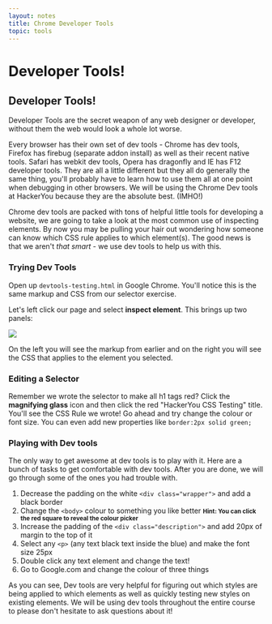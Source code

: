 ```yaml
---
layout: notes
title: Chrome Developer Tools
topic: tools
---
```


# Developer Tools!

## Developer Tools!
Developer Tools are the secret weapon of any web designer or developer, without them the web would look a whole lot worse. 

Every browser has their own set of dev tools - Chrome has dev tools, Firefox has firebug (separate addon install) as well as their recent native tools. Safari has webkit dev tools, Opera has dragonfly and IE has F12 developer tools. They are all a little different but they all do generally the same thing, you'll probably have to learn how to use them all at one point when debugging in other browsers. We will be using the Chrome Dev tools at HackerYou because they are the absolute best. (IMHO!)

Chrome dev tools are packed with tons of helpful little tools for developing a website, we are going to take a look at the most common use of inspecting elements. By now you may be pulling your hair out wondering how someone can know which CSS rule applies to which element(s). The good news is that we aren't _that smart_ - we use dev tools to help us with this.

### Trying Dev Tools
Open up `devtools-testing.html` in Google Chrome. You'll notice this is the same markup and CSS from our selector exercise.

Let's left click our page and select **inspect element**. This brings up two panels:

![](http://wes.io/JOER/Screen%20Shot%202012-09-11%20at%201.37.32%20PM.png)

On the left you will see the markup from earlier and on the right you will see the CSS that applies to the element you selected.

### Editing a Selector
Remember we wrote the selector to make all h1 tags red? Click the **magnifying glass** icon and then click the red "HackerYou CSS Testing" title. You'll see the CSS Rule we wrote! Go ahead and try change the colour or font size. You can even add new properties like `border:2px solid green;`

### Playing with Dev tools
The only way to get awesome at dev tools is to play with it. Here are a bunch of tasks to get comfortable with dev tools. After you are done, we will go through some of the ones you had trouble with.

1. Decrease the padding on the white `<div class="wrapper">` and add a black border
2. Change the `<body>` colour to something you like better <small>**Hint: You can click the red square to reveal the colour picker**</small>
3. Increase the padding of the `<div class="description">` and add 20px of margin to the top of it
3. Select any `<p>` (any text black text inside the blue) and make the font size 25px
4. Double click any text element and change the text!
5. Go to Google.com and change the colour of three things

As you can see, Dev tools are very helpful for figuring out which styles are being applied to which elements as well as quickly testing new styles on existing elements. We will be using dev tools throughout the entire course to please don't hesitate to ask questions about it!